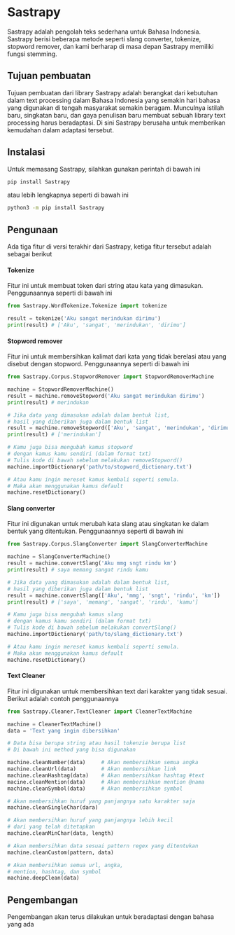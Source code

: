 # Sastrapy
Sastrapy adalah pengolah teks sederhana untuk Bahasa Indonesia. Sastrapy berisi beberapa metode seperti slang converter, tokenize, stopword remover, dan kami berharap di masa depan Sastrapy memiliki fungsi stemming.

## Tujuan pembuatan
Tujuan pembuatan dari library Sastrapy adalah berangkat dari kebutuhan dalam text processing dalam Bahasa Indonesia yang semakin hari bahasa yang digunakan di tengah masyarakat semakin beragam. Munculnya istilah baru, singkatan baru, dan gaya penulisan baru membuat sebuah library text processing harus beradaptasi. Di sini Sastrapy berusaha untuk memberikan kemudahan dalam adaptasi tersebut.

## Instalasi
Untuk memasang Sastrapy, silahkan gunakan perintah di bawah ini
```bash
pip install Sastrapy
```
atau lebih lengkapnya seperti di bawah ini
```bash
python3 -m pip install Sastrapy
```

## Pengunaan
Ada tiga fitur di versi terakhir dari Sastrapy, ketiga fitur tersebut adalah sebagai berikut
#### Tokenize
Fitur ini untuk membuat token dari string atau kata yang dimasukan. Penggunaannya seperti di bawah ini
```python
from Sastrapy.WordTokenize.Tokenize import tokenize

result = tokenize('Aku sangat merindukan dirimu')
print(result) # ['Aku', 'sangat', 'merindukan', 'dirimu']
```
#### Stopword remover
Fitur ini untuk membersihkan kalimat dari kata yang tidak berelasi atau yang disebut dengan stopword. Penggunaannya seperti di bawah ini
```py
from Sastrapy.Corpus.StopwordRemover import StopwordRemoverMachine

machine = StopwordRemoverMachine()
result = machine.removeStopword('Aku sangat merindukan dirimu')
print(result) # merindukan

# Jika data yang dimasukan adalah dalam bentuk list,
# hasil yang diberikan juga dalam bentuk list
result = machine.removeStopword(['Aku', 'sangat', 'merindukan', 'dirimu'])
print(result) # ['merindukan']

# Kamu juga bisa mengubah kamus stopword
# dengan kamus kamu sendiri (dalam format txt)
# Tulis kode di bawah sebelum melakukan removeStopword()
machine.importDictionary('path/to/stopword_dictionary.txt')

# Atau kamu ingin mereset kamus kembali seperti semula. 
# Maka akan menggunakan kamus default
machine.resetDictionary()
```

#### Slang converter
Fitur ini digunakan untuk merubah kata slang atau singkatan ke dalam bentuk yang ditentukan. Penggunaannya seperti di bawah ini
```py
from Sastrapy.Corpus.SlangConverter import SlangConverterMachine

machine = SlangConverterMachine()
result = machine.convertSlang('Aku mmg sngt rindu km')
print(result) # saya memang sangat rindu kamu

# Jika data yang dimasukan adalah dalam bentuk list,
# hasil yang diberikan juga dalam bentuk list
result = machine.convertSlang(['Aku', 'mmg', 'sngt', 'rindu', 'km'])
print(result) # ['saya', 'memang', 'sangat', 'rindu', 'kamu']

# Kamu juga bisa mengubah kamus slang
# dengan kamus kamu sendiri (dalam format txt)
# Tulis kode di bawah sebelum melakukan convertSlang()
machine.importDictionary('path/to/slang_dictionary.txt')

# Atau kamu ingin mereset kamus kembali seperti semula. 
# Maka akan menggunakan kamus default
machine.resetDictionary()
```
#### Text Cleaner
Fitur ini digunakan untuk membersihkan text dari karakter yang tidak sesuai. Berikut adalah contoh penggunaannya
```py
from Sastrapy.Cleaner.TextCleaner import CleanerTextMachine

machine = CleanerTextMachine()
data = 'Text yang ingin dibersihkan'

# Data bisa berupa string atau hasil tokenzie berupa list
# Di bawah ini method yang bisa digunakan

machine.cleanNumber(data)     # Akan membersihkan semua angka
machine.cleanUrl(data)        # Akan membersihkan link
machine.cleanHashtag(data)    # Akan membersihkan hashtag #text
macine.cleanMention(data)     # Akan membersihkan mention @nama
machine.cleanSymbol(data)     # Akan membersihkan symbol

# Akan membersihkan huruf yang panjangnya satu karakter saja
machine.cleanSingleChar(dara) 

# Akan membersihkan huruf yang panjangnya lebih kecil 
# dari yang telah ditetapkan
machine.cleanMinChar(data, length)  

# Akan membersihkan data sesuai pattern regex yang ditentukan
machine.cleanCustom(pattern, data)

# Akan membersihkan semua url, angka, 
# mention, hashtag, dan symbol
machine.deepClean(data)

```
## Pengembangan
Pengembangan akan terus dilakukan untuk beradaptasi dengan bahasa yang ada

